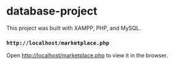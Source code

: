 # database-project

This project was built with XAMPP, PHP, and MySQL.

### `http://localhost/marketplace.php`

Open [http://localhost/marketplace.php](http://localhost/marketplace.php) to view it in the browser.
